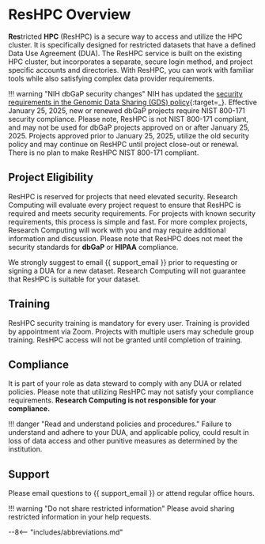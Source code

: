 # ResHPC Overview

**Res**tricted **HPC** (ResHPC) is a secure way to access and utilize the HPC cluster. It is specifically designed for restricted datasets that have a defined Data Use Agreement (DUA). The ResHPC service is built on the existing HPC cluster, but incorporates a separate, secure login method, and project specific accounts and directories. With ResHPC, you can work with familiar tools while also satisfying complex data provider requirements.

!!! warning "NIH dbGaP security changes"
    NIH has updated the [security requirements in the Genomic Data Sharing (GDS) policy](https://sharing.nih.gov/accessing-data/NIH-security-best-practices){:target=_}. Effective January 25, 2025, new or renewed dbGaP projects require NIST 800-171 security compliance. Please note, ResHPC is not NIST 800-171 compliant, and may not be used for dbGaP projects approved on or after January 25, 2025. Projects approved prior to January 25, 2025, utilize the old security policy and may continue on ResHPC until project close-out or renewal. There is no plan to make ResHPC NIST 800-171 compliant.

## Project Eligibility

ResHPC is reserved for projects that need elevated security. Research Computing will evaluate every project request to ensure that ResHPC is required and meets security requirements. For projects with known security requirements, this process is simple and fast. For more complex projects, Research Computing will work with you and may require additional information and discussion. Please note that ResHPC does not meet the security standards for **dbGaP** or **HIPAA** compliance.

We strongly suggest to email {{ support_email }} prior to requesting or signing a DUA for a new dataset. Research Computing will not guarantee that ResHPC is suitable for your dataset.

## Training

ResHPC security training is mandatory for every user. Training is provided by appointment via Zoom. Projects with multiple users may schedule group training. ResHPC access will not be granted until completion of training.

## Compliance

It is part of your role as data steward to comply with any DUA or related policies. Please note that utilizing ResHPC may not satisfy your compliance requirements. **Research Computing is not responsible for your compliance.**

!!! danger "Read and understand policies and procedures."
    Failure to understand and adhere to your DUA, and applicable policy, could result in loss of data access and other punitive measures as determined by the institution.

## Support

Please email questions to {{ support_email }} or attend regular office hours.

!!! warning "Do not share restricted information"
    Please avoid sharing restricted information in your help requests.

--8<-- "includes/abbreviations.md"
